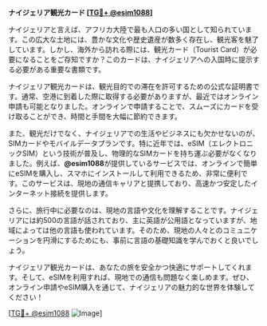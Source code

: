 **ナイジェリア観光カード [[TG💪+ @esim1088](https://t.me/s/esim1088)]**

ナイジェリアと言えば、アフリカ大陸で最も人口の多い国として知られています。この広大な土地には、豊かな文化や歴史遺産が数多く存在し、観光客を魅了しています。しかし、海外から訪れる際には、観光カード（Tourist Card）が必要になることをご存知ですか？このカードは、ナイジェリアへの入国時に提示する必要がある重要な書類です。

ナイジェリア観光カードは、観光目的での滞在を許可するための公式な証明書です。通常、空港に到着した際に取得する必要がありますが、最近ではオンライン申請も可能となりました。オンラインで申請することで、スムーズにカードを受け取ることができ、時間と手間を大幅に節約できます。

また、観光だけでなく、ナイジェリアでの生活やビジネスにも欠かせないのが、SIMカードやモバイルデータプランです。特に近年では、eSIM（エレクトロニックSIM）という技術が普及し、物理的なSIMカードを持ち運ぶ必要がなくなりました。例えば、**@esim1088**が提供しているサービスでは、オンラインで簡単にeSIMを購入し、スマホにインストールして利用できるため、非常に便利です。このサービスは、現地の通信キャリアと提携しており、高速かつ安定したインターネット接続を提供します。

さらに、旅行中に必要なのは、現地の言語や文化を理解することです。ナイジェリアには約500の言語が話されており、主に英語が公用語となっていますが、地域によっては他の言語も使われています。そのため、現地の人々とのコミュニケーションを円滑にするためにも、事前に言語の基礎知識を学んでおくと良いでしょう。

ナイジェリア観光カードは、あなたの旅を安全かつ快適にサポートしてくれます。そして、eSIMを利用すれば、現地での通信も問題なく楽しめます。ぜひ、オンライン申請やeSIM購入を通じて、ナイジェリアの魅力的な世界を体験してください！

[[TG💪+ @esim1088](https://t.me/s/esim1088) ![Image](https://i.postimg.cc/Y0z9fWf4/image.png)]